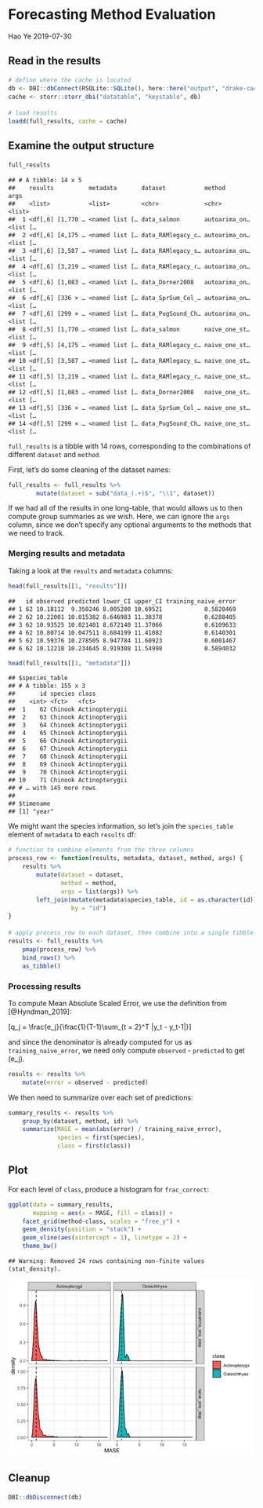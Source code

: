 Forecasting Method Evaluation
================
Hao Ye
2019-07-30

## Read in the results

``` r
# define where the cache is located
db <- DBI::dbConnect(RSQLite::SQLite(), here::here("output", "drake-cache.sqlite"))
cache <- storr::storr_dbi("datatable", "keystable", db)

# load results
loadd(full_results, cache = cache)
```

## Examine the output structure

``` r
full_results
```

    ## # A tibble: 14 x 5
    ##    results          metadata       dataset           method        args    
    ##    <list>           <list>         <chr>             <chr>         <list>  
    ##  1 <df[,6] [1,770 … <named list [… data_salmon       autoarima_on… <list […
    ##  2 <df[,6] [4,175 … <named list [… data_RAMlegacy_c… autoarima_on… <list […
    ##  3 <df[,6] [3,587 … <named list [… data_RAMlegacy_s… autoarima_on… <list […
    ##  4 <df[,6] [3,219 … <named list [… data_RAMlegacy_r… autoarima_on… <list […
    ##  5 <df[,6] [1,083 … <named list [… data_Dorner2008   autoarima_on… <list […
    ##  6 <df[,6] [336 × … <named list [… data_SprSum_Col_… autoarima_on… <list […
    ##  7 <df[,6] [299 × … <named list [… data_PugSound_Ch… autoarima_on… <list […
    ##  8 <df[,5] [1,770 … <named list [… data_salmon       naive_one_st… <list […
    ##  9 <df[,5] [4,175 … <named list [… data_RAMlegacy_c… naive_one_st… <list […
    ## 10 <df[,5] [3,587 … <named list [… data_RAMlegacy_s… naive_one_st… <list […
    ## 11 <df[,5] [3,219 … <named list [… data_RAMlegacy_r… naive_one_st… <list […
    ## 12 <df[,5] [1,083 … <named list [… data_Dorner2008   naive_one_st… <list […
    ## 13 <df[,5] [336 × … <named list [… data_SprSum_Col_… naive_one_st… <list […
    ## 14 <df[,5] [299 × … <named list [… data_PugSound_Ch… naive_one_st… <list […

`full_results` is a tibble with 14 rows, corresponding to the
combinations of different `dataset` and `method`.

First, let’s do some cleaning of the dataset names:

``` r
full_results <- full_results %>%
        mutate(dataset = sub("data_(.+)$", "\\1", dataset))
```

If we had all of the results in one long-table, that would allows us to
then compute group summaries as we wish. Here, we can ignore the `args`
column, since we don’t specify any optional arguments to the methods
that we need to track.

### Merging results and metadata

Taking a look at the `results` and `metadata` columns:

``` r
head(full_results[[1, "results"]])
```

    ##   id observed predicted lower_CI upper_CI training_naive_error
    ## 1 62 10.18112  9.350246 8.005280 10.69521            0.5820469
    ## 2 62 10.22001 10.015382 8.646983 11.38378            0.6288405
    ## 3 62 10.93525 10.021401 8.672140 11.37066            0.6109633
    ## 4 62 10.80714 10.047511 8.684199 11.41082            0.6140301
    ## 5 62 10.59376 10.278505 8.947784 11.60923            0.6001467
    ## 6 62 10.12218 10.234645 8.919308 11.54998            0.5894032

``` r
head(full_results[[1, "metadata"]])
```

    ## $species_table
    ## # A tibble: 155 x 3
    ##       id species class         
    ##    <int> <fct>   <fct>         
    ##  1    62 Chinook Actinopterygii
    ##  2    63 Chinook Actinopterygii
    ##  3    64 Chinook Actinopterygii
    ##  4    65 Chinook Actinopterygii
    ##  5    66 Chinook Actinopterygii
    ##  6    67 Chinook Actinopterygii
    ##  7    68 Chinook Actinopterygii
    ##  8    69 Chinook Actinopterygii
    ##  9    70 Chinook Actinopterygii
    ## 10    71 Chinook Actinopterygii
    ## # … with 145 more rows
    ## 
    ## $timename
    ## [1] "year"

We might want the species information, so let’s join the `species_table`
element of `metadata` to each `results` df:

``` r
# function to combine elements from the three columns
process_row <- function(results, metadata, dataset, method, args) {
    results %>%
        mutate(dataset = dataset, 
               method = method, 
               args = list(args)) %>%
        left_join(mutate(metadata$species_table, id = as.character(id)), 
                  by = "id")
}

# apply process_row to each dataset, then combine into a single tibble
results <- full_results %>%
    pmap(process_row) %>%
    bind_rows() %>%
    as_tibble()
```

### Processing results

To compute Mean Absolute Scaled Error, we use the definition from
\[@Hyndman\_2019\]:

\[q_j = \frac{e_j}{\frac{1}{T-1}\sum_{t = 2}^T |y_t - y_t-1|}\]

and since the denominator is already computed for us as
`training_naive_error`, we need only compute `observed` - `predicted` to
get \(e_j\).

``` r
results <- results %>%
    mutate(error = observed - predicted)
```

We then need to summarize over each set of predictions:

``` r
summary_results <- results %>%
    group_by(dataset, method, id) %>%
    summarize(MASE = mean(abs(error) / training_naive_error), 
              species = first(species), 
              class = first(class))
```

## Plot

For each level of `class`, produce a histogram for `frac_correct`:

``` r
ggplot(data = summary_results, 
       mapping = aes(x = MASE, fill = class)) + 
    facet_grid(method~class, scales = "free_y") + 
    geom_density(position = "stack") + 
    geom_vline(aes(xintercept = 1), linetype = 2) + 
    theme_bw()
```

    ## Warning: Removed 24 rows containing non-finite values (stat_density).

![](forecasting_comparison_files/figure-gfm/unnamed-chunk-7-1.png)<!-- -->

## Cleanup

``` r
DBI::dbDisconnect(db)
```
